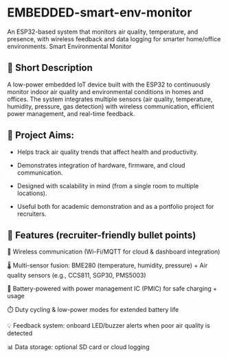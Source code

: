 # EMBEDDED-smart-env-monitor
An ESP32-based system that monitors air quality, temperature, and presence, with wireless feedback and data logging for smarter home/office environments.
Smart Environmental Monitor

## 🔹 Short Description

A low-power embedded IoT device built with the ESP32 to continuously monitor indoor air quality and environmental conditions in homes and offices. The system integrates multiple sensors (air quality, temperature, humidity, pressure, gas detection) with wireless communication, efficient power management, and real-time feedback.

## 🔹 Project Aims:

- Helps track air quality trends that affect health and productivity.

- Demonstrates integration of hardware, firmware, and cloud communication.

- Designed with scalability in mind (from a single room to multiple locations).

- Useful both for academic demonstration and as a portfolio project for recruiters.

## 🔹 Features (recruiter-friendly bullet points)

📡 Wireless communication (Wi-Fi/MQTT for cloud & dashboard integration)

🌡️ Multi-sensor fusion: BME280 (temperature, humidity, pressure) + Air quality sensors (e.g., CCS811, SGP30, PMS5003)

🔋 Battery-powered with power management IC (PMIC) for safe charging + usage

⏱️ Duty cycling & low-power modes for extended battery life

💡 Feedback system: onboard LED/buzzer alerts when poor air quality is detected

📊 Data storage: optional SD card or cloud logging
